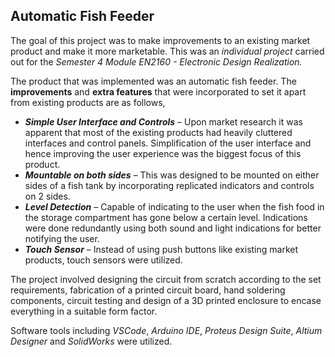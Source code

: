﻿## Automatic Fish Feeder


The goal of this project was to make improvements to an existing market product and make it more marketable. This was an *individual project* carried out for the *Semester 4 Module EN2160 - Electronic Design Realization.*

The product that was implemented was an automatic fish feeder. The **improvements** and **extra features** that were incorporated to set it apart from existing products are as follows,
- ***Simple User Interface and Controls*** – Upon market research it was apparent that most of the existing products had heavily cluttered interfaces and control panels. Simplification of the user interface and hence improving the user experience was the biggest focus of this product.
- ***Mountable on both sides*** – This was designed to be mounted on either sides of a fish tank by incorporating replicated indicators and controls on 2 sides.
- ***Level Detection*** – Capable of indicating to the user when the fish food in the storage compartment has gone below a certain level. Indications were done redundantly using both sound and light indications for better notifying the user.
- ***Touch Sensor*** – Instead of using push buttons like existing market products, touch sensors were utilized.

The project involved designing the circuit from scratch according to the set requirements, fabrication of a printed circuit board, hand soldering components, circuit testing and design of a 3D printed enclosure to encase everything in a suitable form factor.

Software tools including *VSCode*, *Arduino IDE*, *Proteus Design Suite*, *Altium Designer* and *SolidWorks* were utilized.
